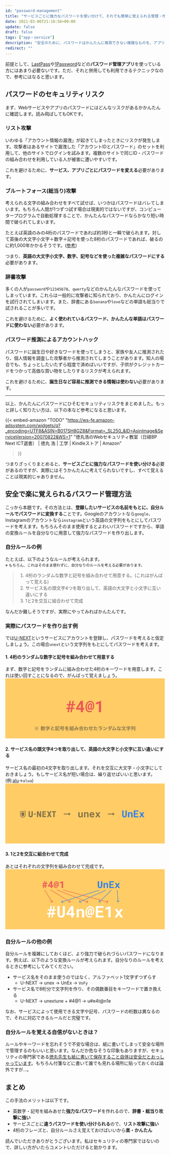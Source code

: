 ```yaml
---
id: "password-management"
title: "サービスごとに強力なパスワードを使い分けて、それでも簡単に覚えられる管理・作り方テクニック"
date: 2021-03-06T21:18:56+09:00
update: false
draft: false
tags: ["app・service"]
description: "安全のために、パスワードはかんたんに推測できない複雑なものを、アプリ・サービスごとに使い分ける必要があります。強力で安全なパスワードをサービスごとに使い分けて、なおかつ簡単で楽に覚えられる方法を紹介します。"
redirect: ""
---
```


前提として、[LastPass](https://www.lastpass.com/)や[1Password](https://1password.com/jp/)などの<b>パスワード管理アプリ</b>を使っている方にはあまり必要ないです。ただ、それと併用しても利用できるテクニックなので、参考にはなると思います。


## パスワードのセキュリティリスク
まず、Webサービスやアプリのパスワードにはどんなリスクがあるかかんたんに確認します。読み飛ばしてもOKです。


### リスト攻撃
いわゆる「アカウント情報の漏洩」が起きてしまったときにリスクが発生します。攻撃者はあるサイトで漏洩した「アカウントIDとパスワード」のセットを利用して、他のサイトでログインを試みます。複数のサイトで同じID・パスワードの組み合わせを利用している人が被害に遭いやすいです。

これを避けるために、**サービス、アプリごとにパスワードを変える**必要があります。

### ブルートフォース(総当り)攻撃
考えられる文字の組み合わせをすべて試せば、いつかはパスワードはバレてしまいます。もちろん人間が1つずつ試す場合は現実的ではないですが、コンピュータープログラムで自動処理することで、かんたんなパスワードならかなり短い時間で破られてしまいます。

たとえば英語のみの4桁のパスワードであれば約3秒と一瞬で破られます。対して英後の大文字小文字＋数字＋記号を使った8桁のパスワードであれば、破るのに約1,000年かかるそうです。([参考](https://cybersecurity-jp.com/column/17426))

つまり、**英語の大文字小文字、数字、記号などを使った複雑なパスワードにする**必要があります。

### 辞書攻撃
多くの人が`password`や`12345678`、`qwerty`などのかんたんなパスワードを使ってしまっています。これらは一般的に攻撃者に知られており、かんたんにログインを試行されてしまいます。また、辞書にある`banana`や`love`などの単語も総当りで試されることが多いです。

これを避けるために、**よく使われているパスワード、かんたんな単語はパスワードに使わない**必要があります。

### パスワード推測によるアカウントハック
パスワードに誕生日や好きなワードを使ってしまうと、家族や友人に推測されたり、個人情報を調査した攻撃者から推測されてしまうことがあります。知人の場合でも、ちょっとしたいたずら程度で済めばいいですが、子供がクレジットカードをつかって高価な買い物をしたりするリスクが考えられます。

これを避けるために、**誕生日など容易に推測できる情報は使わない**必要があります。

---

以上、かんたんにパスワードにひそむセキュリティリスクをまとめました。もっと詳しく知りたい方は、以下の本など参考になると思います。

{{< embed-amazon
    "TODO"
    "https://ws-fe.amazon-adsystem.com/widgets/q?_encoding=UTF8&ASIN=B017SH8GZ8&Format=_SL250_&ID=AsinImage&ServiceVersion=20070822&WS=1"
    "徳丸浩のWebセキュリティ教室（日経BP Next ICT選書） | 徳丸 浩 | 工学 | Kindleストア | Amazon"
>}}

つまりざっくりまとめると、**サービスごとに強力なパスワードを使い分ける**必要があるのですが、実際にはそうかんたんに考えてられないですし、すべて覚えることは現実的じゃありません。


## 安全で楽に覚えられるパスワード管理方法
こっから本題です。その方法とは、**登録したいサービスの名前をもとに、自分ルールでパスワードに変換する**ことです。Googleのアカウントなら`google`、Instagramのアカウントなら`instagram`という英語の文字列をもとにしてパスワードを考えます。もちろんそのまま使用するとよわいパスワードですから、単語の変換ルールを自分なりに用意して強力なパスワードを作り出します。

### 自分ルールの例
たとえば、以下のようなルールが考えられます。  
<small>※ もちろん、これはそのまま使わずに、自分なりのルールを考える必要があります。</small>

> 1.  4桁のランダムな数字と記号を組み合わせて用意する。(これはがんばって覚える)
> 2.  サービス名の頭文字4つを取り出して、英語の大文字と小文字に互い違いにする
> 3.  1と2を交互に組合わせて完成

なんだか難しそうですが、実際にやってみればかんたんです。

### 実際にパスワードを作り出す例
では[U-NEXT](https://video.unext.jp/)というサービスにアカウントを登録し、パスワードを考えると仮定しましょう。この場合`unext`という文字列をもとにしてパスワードを考えます。

#### 1. 4桁のランダムな数字と記号を組み合わせて用意する
まず、数字と記号をランダムに組み合わせた4桁のキーワードを用意します。これは使い回すことになるので、がんばって覚えましょう。
![ステップ1のイメージ](step1.png)

#### 2.  サービス名の頭文字4つを取り出して、英語の大文字と小文字に互い違いにする
サービス名の最初の4文字を取り出します。それを交互に大文字・小文字にしておきましょう。もしサービス名が短い場合は、繰り返せばいいと思います。(例:[alu](https://alu.jp/)→`alua`)
![ステップ2のイメージ](step2.png)

#### 3. 1と2を交互に組合わせて完成
あとはそれぞれの文字列を組み合わせて完成です。
![ステップ3のイメージ](step3.png)

### 自分ルールの他の例
自分ルールを複雑にしておくほど、より強力で破られづらいパスワードになります。例えば、以下のような変換ルールが考えられます。自分なりのルールを考えるときに参考にしてみてください。

* サービス名をそのまま使うのではなく、アルファベット1文字ずつずらす
    * U-NEXT → unex → UnEx → `VoFy`
* サービス名で8桁分で文字列を作り、その偶数番目をキーワードで置き換える
    * U-NEXT → unextune + #4@1 → u#e4t@n1e

なお、サービスによって使用できる文字や記号、パスワードの桁数は異なるので、それに対応できるルールだと完璧です。

### 自分ルールを覚える自信がないときは？
ルールやキーワードを忘れそうで不安な場合は、紙に書いてしまって安全な場所で管理するのもいいと思います。なんだか危なそうな印象もありますが、セキュリティの専門家である[徳丸先生も紙に書いて保存すること自体は安全だとおっしゃっています](https://www.motex.co.jp/nomore/column/1036/)。もちろん付箋などに書いて誰でも見れる場所に貼っておくのは論外ですが...。



## まとめ
この手法のメリットは以下です。

* 英数字・記号を組みあせた**強力なパスワード**を作れるので、**辞書・総当り攻撃に強い**
* サービスごとに**違うパスワードを使い分けられる**ので、**リスト攻撃に強い**
* 4桁のフレーズと、自分ルールさえ覚えておけばいいから**楽・かんたん**

読んでいただきありがとうございます。私はセキュリティの専門家ではないので、詳しい方がいたらコメントいただけると助かります。
